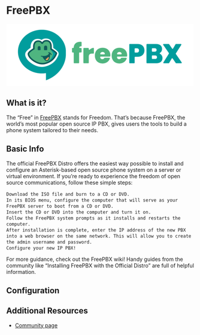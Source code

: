 # FreePBX

![FreePBX logo](freepbx.png)

## What is it?
The “Free” in [FreePBX](https://www.freepbx.org/) stands for Freedom. That’s because FreePBX, the world’s most popular open source IP PBX, gives users the tools to build a phone system tailored to their needs.

## Basic Info


The official FreePBX Distro offers the easiest way possible to install and configure an Asterisk-based open source phone system on a server or virtual environment. If you’re ready to experience the freedom of open source communications, follow these simple steps:

    Download the ISO file and burn to a CD or DVD.
    In its BIOS menu, configure the computer that will serve as your FreePBX server to boot from a CD or DVD. 
    Insert the CD or DVD into the computer and turn it on.
    Follow the FreePBX system prompts as it installs and restarts the computer.
    After installation is complete, enter the IP address of the new PBX into a web browser on the same network. This will allow you to create the admin username and password.
    Configure your new IP PBX!

For more guidance, check out the FreePBX wiki! Handy guides from the community like “Installing FreePBX with the Official Distro” are full of helpful information.


## Configuration



## Additional Resources
* [Community page](https://www.freepbx.org/community/)